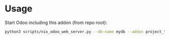 # Usage

Start Odoo including this addon (from repo root):

```bash
python3 scripts/nix_odoo_web_server.py --db-name mydb --addon project_task_stage_mgmt
```
